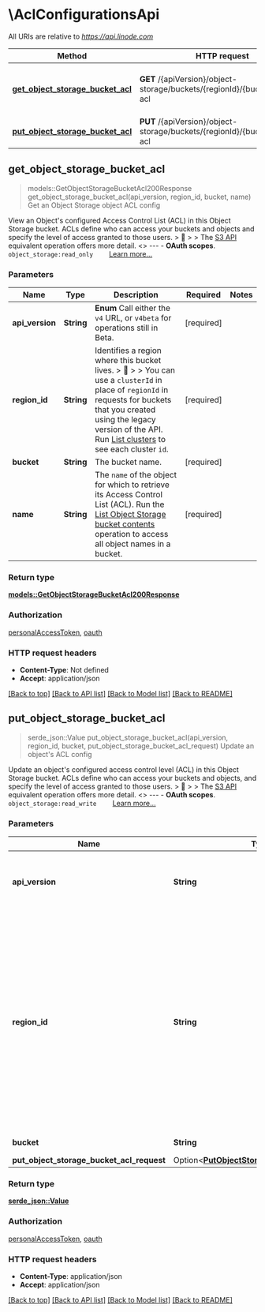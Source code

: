# \AclConfigurationsApi

All URIs are relative to *https://api.linode.com*

Method | HTTP request | Description
------------- | ------------- | -------------
[**get_object_storage_bucket_acl**](AclConfigurationsApi.md#get_object_storage_bucket_acl) | **GET** /{apiVersion}/object-storage/buckets/{regionId}/{bucket}/object-acl | Get an Object Storage object ACL config
[**put_object_storage_bucket_acl**](AclConfigurationsApi.md#put_object_storage_bucket_acl) | **PUT** /{apiVersion}/object-storage/buckets/{regionId}/{bucket}/object-acl | Update an object's ACL config



## get_object_storage_bucket_acl

> models::GetObjectStorageBucketAcl200Response get_object_storage_bucket_acl(api_version, region_id, bucket, name)
Get an Object Storage object ACL config

View an Object's configured Access Control List (ACL) in this Object Storage bucket. ACLs define who can access your buckets and objects and specify the level of access granted to those users.  > 📘 > > The [S3 API](https://docs.ceph.com/en/latest/radosgw/s3/objectops/#get-object-acl) equivalent operation offers more detail.   <<LB>>  ---   - __OAuth scopes__.      ```     object_storage:read_only     ```      [Learn more...](https://techdocs.akamai.com/linode-api/reference/get-started#oauth)

### Parameters


Name | Type | Description  | Required | Notes
------------- | ------------- | ------------- | ------------- | -------------
**api_version** | **String** | __Enum__ Call either the `v4` URL, or `v4beta` for operations still in Beta. | [required] |
**region_id** | **String** | Identifies a region where this bucket lives.  > 📘 > > You can use a `clusterId` in place of `regionId` in requests for buckets that you created using the legacy version of the API. Run [List clusters](https://techdocs.akamai.com/linode-api/reference/get-object-storage-clusters) to see each cluster `id`. | [required] |
**bucket** | **String** | The bucket name. | [required] |
**name** | **String** | The `name` of the object for which to retrieve its Access Control List (ACL). Run the [List Object Storage bucket contents](https://techdocs.akamai.com/linode-api/reference/get-object-storage-bucket-content) operation to access all object names in a bucket. | [required] |

### Return type

[**models::GetObjectStorageBucketAcl200Response**](get_object_storage_bucket_acl_200_response.md)

### Authorization

[personalAccessToken](../README.md#personalAccessToken), [oauth](../README.md#oauth)

### HTTP request headers

- **Content-Type**: Not defined
- **Accept**: application/json

[[Back to top]](#) [[Back to API list]](../README.md#documentation-for-api-endpoints) [[Back to Model list]](../README.md#documentation-for-models) [[Back to README]](../README.md)


## put_object_storage_bucket_acl

> serde_json::Value put_object_storage_bucket_acl(api_version, region_id, bucket, put_object_storage_bucket_acl_request)
Update an object's ACL config

Update an object's configured access control level (ACL) in this Object Storage bucket. ACLs define who can access your buckets and objects, and specify the level of access granted to those users.  > 📘 > > The [S3 API](https://docs.ceph.com/en/latest/radosgw/s3/objectops/#set-object-acl) equivalent operation offers more detail.   <<LB>>  ---   - __OAuth scopes__.      ```     object_storage:read_write     ```      [Learn more...](https://techdocs.akamai.com/linode-api/reference/get-started#oauth)

### Parameters


Name | Type | Description  | Required | Notes
------------- | ------------- | ------------- | ------------- | -------------
**api_version** | **String** | __Enum__ Call either the `v4` URL, or `v4beta` for operations still in Beta. | [required] |
**region_id** | **String** | Identifies a region where this bucket lives.  > 📘 > > You can use a `clusterId` in place of `regionId` in requests for buckets that you created using the legacy version of the API. Run [List clusters](https://techdocs.akamai.com/linode-api/reference/get-object-storage-clusters) to see each cluster `id`. | [required] |
**bucket** | **String** | The bucket name. | [required] |
**put_object_storage_bucket_acl_request** | Option<[**PutObjectStorageBucketAclRequest**](PutObjectStorageBucketAclRequest.md)> |  |  |

### Return type

[**serde_json::Value**](serde_json::Value.md)

### Authorization

[personalAccessToken](../README.md#personalAccessToken), [oauth](../README.md#oauth)

### HTTP request headers

- **Content-Type**: application/json
- **Accept**: application/json

[[Back to top]](#) [[Back to API list]](../README.md#documentation-for-api-endpoints) [[Back to Model list]](../README.md#documentation-for-models) [[Back to README]](../README.md)

